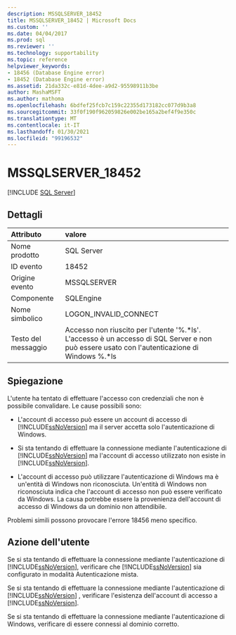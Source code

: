 ```yaml
---
description: MSSQLSERVER_18452
title: MSSQLSERVER_18452 | Microsoft Docs
ms.custom: ''
ms.date: 04/04/2017
ms.prod: sql
ms.reviewer: ''
ms.technology: supportability
ms.topic: reference
helpviewer_keywords:
- 18456 (Database Engine error)
- 18452 (Database Engine error)
ms.assetid: 21da332c-e81d-4dee-a9d2-95598911b3be
author: MashaMSFT
ms.author: mathoma
ms.openlocfilehash: 6bdfef25fcb7c159c22355d173182cc077d9b3a8
ms.sourcegitcommit: 33f0f190f962059826e002be165a2bef4f9e350c
ms.translationtype: MT
ms.contentlocale: it-IT
ms.lasthandoff: 01/30/2021
ms.locfileid: "99196532"
---
```

# <a name="mssqlserver_18452"></a>MSSQLSERVER_18452
 [!INCLUDE [SQL Server](../../includes/applies-to-version/sqlserver.md)]
  
## <a name="details"></a>Dettagli  
  
| Attributo | valore |  
| :-------- | :---- |  
|Nome prodotto|SQL Server|  
|ID evento|18452|  
|Origine evento|MSSQLSERVER|  
|Componente|SQLEngine|  
|Nome simbolico|LOGON_INVALID_CONNECT|  
|Testo del messaggio|Accesso non riuscito per l'utente '%.*ls'. L'accesso è un accesso di SQL Server e non può essere usato con l'autenticazione di Windows %.\*ls|  
  
## <a name="explanation"></a>Spiegazione  
L'utente ha tentato di effettuare l'accesso con credenziali che non è possibile convalidare. Le cause possibili sono:  
  
-   L'account di accesso può essere un account di accesso di [!INCLUDE[ssNoVersion](../../includes/ssnoversion-md.md)] ma il server accetta solo l'autenticazione di Windows.  
  
-   Si sta tentando di effettuare la connessione mediante l'autenticazione di [!INCLUDE[ssNoVersion](../../includes/ssnoversion-md.md)] ma l'account di accesso utilizzato non esiste in [!INCLUDE[ssNoVersion](../../includes/ssnoversion-md.md)].  
  
-   L'account di accesso può utilizzare l'autenticazione di Windows ma è un'entità di Windows non riconosciuta. Un'entità di Windows non riconosciuta indica che l'account di accesso non può essere verificato da Windows. La causa potrebbe essere la provenienza dell'account di accesso di Windows da un dominio non attendibile.  
  
Problemi simili possono provocare l'errore 18456 meno specifico.  
  
## <a name="user-action"></a>Azione dell'utente  
Se si sta tentando di effettuare la connessione mediante l'autenticazione di [!INCLUDE[ssNoVersion](../../includes/ssnoversion-md.md)], verificare che [!INCLUDE[ssNoVersion](../../includes/ssnoversion-md.md)] sia configurato in modalità Autenticazione mista.  
  
Se si sta tentando di effettuare la connessione mediante l'autenticazione di [!INCLUDE[ssNoVersion](../../includes/ssnoversion-md.md)] , verificare l'esistenza dell'account di accesso a [!INCLUDE[ssNoVersion](../../includes/ssnoversion-md.md)].  
  
Se si sta tentando di effettuare la connessione mediante l'autenticazione di Windows, verificare di essere connessi al dominio corretto.  
  
